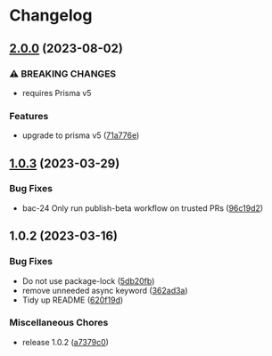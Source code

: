 # Changelog

## [2.0.0](https://github.com/cerebruminc/prisma-stable-sort-middleware/compare/v1.0.3...v2.0.0) (2023-08-02)


### ⚠ BREAKING CHANGES

* requires Prisma v5

### Features

* upgrade to prisma v5 ([71a776e](https://github.com/cerebruminc/prisma-stable-sort-middleware/commit/71a776ed710cefadbd46ef6b8159d2aa0e3a0b90))

## [1.0.3](https://github.com/cerebruminc/prisma-stable-sort-middleware/compare/v1.0.2...v1.0.3) (2023-03-29)


### Bug Fixes

* bac-24 Only run publish-beta workflow on trusted PRs ([96c19d2](https://github.com/cerebruminc/prisma-stable-sort-middleware/commit/96c19d26e534def02ae522eb464926a7ad39ba75))

## 1.0.2 (2023-03-16)


### Bug Fixes

* Do not use package-lock ([5db20fb](https://github.com/cerebruminc/prisma-stable-sort-middleware/commit/5db20fb685d9ff10dc844444a2c8d792488ca371))
* remove unneeded async keyword ([362ad3a](https://github.com/cerebruminc/prisma-stable-sort-middleware/commit/362ad3acc94972b259be11ef375f3c7ad672ec9c))
* Tidy up README ([620f19d](https://github.com/cerebruminc/prisma-stable-sort-middleware/commit/620f19d361758d9a78e5c700d191099677067bab))


### Miscellaneous Chores

* release 1.0.2 ([a7379c0](https://github.com/cerebruminc/prisma-stable-sort-middleware/commit/a7379c0b32b51cbee15e663a798f92f0d9bf7844))
